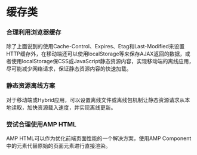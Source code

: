 # 缓存类
### 合理利用浏览器缓存
除了上面说到的使用Cache-Control、Expires、Etag和Last-Modified来设置HTTP缓存外，在移动端还可以使用localStorage等来保存AJAX返回的数据，或者使用localStorage保CSS或JavaScript静态资源内容，实现移动端的离线应用，尽可能减少网络请求，保证静态资源内容的快速加载。
### 静态资源离线方案
对于移动端或Hybrid应用，可以设置离线文件或离线包机制让静态资源请求从本地读取，加快资源载入速度，并实现离线更新。
### 尝试合理使用AMP HTML
AMP HTML可以作为优化前端页面性能的一个解决方案，使用AMP Component中的元素代替原始的页面元素进行直接渲染。